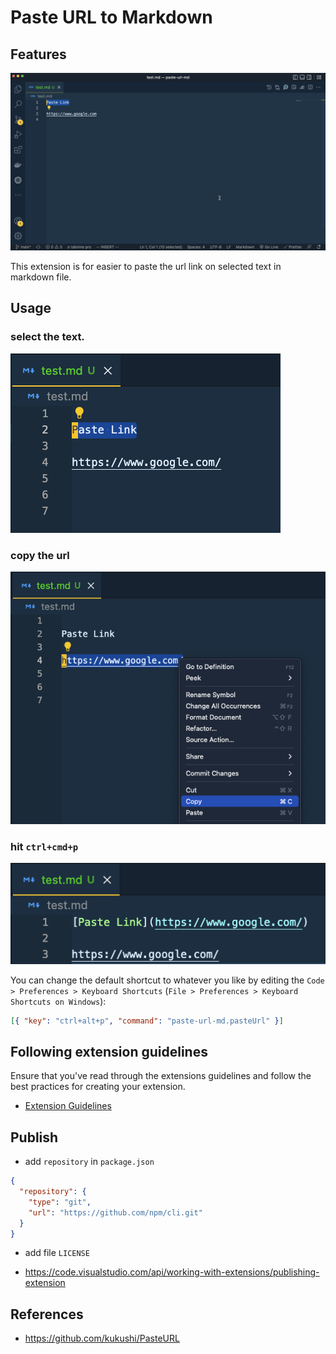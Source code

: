 # Paste URL to Markdown

## Features

![](img/showcase.gif)

This extension is for easier to paste the url link on selected text in markdown file.

## Usage

### select the text.

![](img/2022-08-08-16-31-10.png)

### copy the url

![](img/2022-08-08-16-32-12.png)

### hit `ctrl+cmd+p`

![](img/2022-08-08-16-33-31.png)

You can change the default shortcut to whatever you like by editing the `Code > Preferences > Keyboard Shortcuts` (`File > Preferences > Keyboard Shortcuts on Windows`):

```json
[{ "key": "ctrl+alt+p", "command": "paste-url-md.pasteUrl" }]
```

## Following extension guidelines

Ensure that you've read through the extensions guidelines and follow the best practices for creating your extension.

- [Extension Guidelines](https://code.visualstudio.com/api/references/extension-guidelines)

## Publish

- add `repository` in `package.json`

```json
{
  "repository": {
    "type": "git",
    "url": "https://github.com/npm/cli.git"
  }
}
```

- add file `LICENSE`

- https://code.visualstudio.com/api/working-with-extensions/publishing-extension

## References

- https://github.com/kukushi/PasteURL

